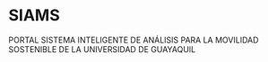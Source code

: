 # SIAMS
PORTAL SISTEMA INTELIGENTE DE ANÁLISIS PARA LA MOVILIDAD SOSTENIBLE DE LA UNIVERSIDAD DE GUAYAQUIL
